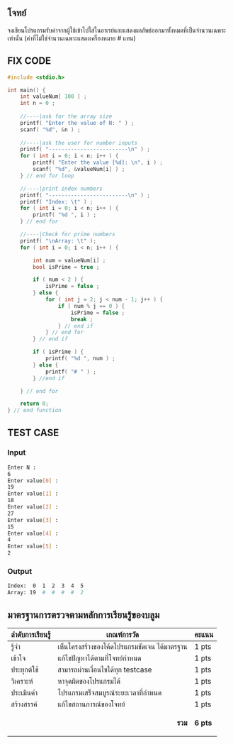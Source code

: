 ## โจทย์
จงเขียนโปรแกรมรับค่าจากผู้ใช้เข้าไปใส่ในอาเรย์และแสดงผลลัพธ์ออกมาทั้งหมดที่เป็นจำนวนเฉพาะเท่านั้น (ค่าที่ไม่ใช่จำนวนเฉพาะแสดงเครื่องหมาย # แทน)

## FIX CODE
```c++
#include <stdio.h>

int main() {
    int valueNum[ 100 ] ;
    int n = 0 ;
    
    //----|ask for the array size
    printf( "Enter the value of N: " ) ;
    scanf( "%d", &n ) ;
    
    //----|ask the user for number inputs
    printf( "-------------------------\n" ) ;
    for ( int i = 0; i < n; i++ ) {
        printf( "Enter the value [%d]: \n", i ) ;
        scanf( "%d", &valueNum[i] ) ;
    } // end for loop

    //----|print index numbers
    printf( "-------------------------\n" ) ;
    printf( "Index: \t" ) ;
    for ( int i = 0; i < n; i++ ) {
        printf( "%d ", i ) ;
    } // end for

    //----|Check for prime numbers
    printf( "\nArray: \t" );
    for ( int i = 0; i < n; i++ ) {

        int num = valueNum[i] ;
        bool isPrime = true ;

        if ( num < 2 ) {
            isPrime = false ;
        } else {
            for ( int j = 2; j < num - 1; j++ ) {
                if ( num % j == 0 ) {
                    isPrime = false ;
                    break ;
                } // end if
            } // end for
        } // end if

        if ( isPrime ) {
            printf( "%d ", num ) ;
        } else {
            printf( "# " ) ;
        } //end if

    } // end for

    return 0;
} // end function
```

## TEST CASE
### Input
```bash
Enter N :
6
Enter value[0] :
19
Enter value[1] :
18
Enter value[2] :
27
Enter value[3] :
15
Enter value[4] :
4
Enter value[5] :
2
```
### Output
```bash
Index:  0  1  2  3  4  5
Array: 19  #  #  #  #  2
```

## มาตรฐานการตรวจตามหลักการเรียนรู้ของบลูม
| ลำดับการเรียนรู้ | เกณฑ์การวัด | คะแนน |
| -------- | -------- | -------- |
| รู้จำ | เห็นโครงสร้างของโค้ดโปรแกรมชัดเจน ได้มาตรฐาน | 1 pts |
| เข้าใจ | แก้ไขปัญหาได้ตามที่โจทย์กำหนด | 1 pts |
| ประยุกต์ใช้ | สามารถผ่านเงื่อนไขได้ทุก testcase | 1 pts |
| วิเคราะห์ | หาจุดผิดของโปรแกรมได้ | 1 pts |
| ประเมินค่า | โปรแกรมเสร็จสมบูรณ์ระยะเวลาที่กำหนด | 1 pts |
| สร้างสรรค์ | แก้ไขสถานการณ์ของโจทย์ | 1 pts |
||<p style='text-align: right !important;'>**รวม**</p>|**6 pts**|
